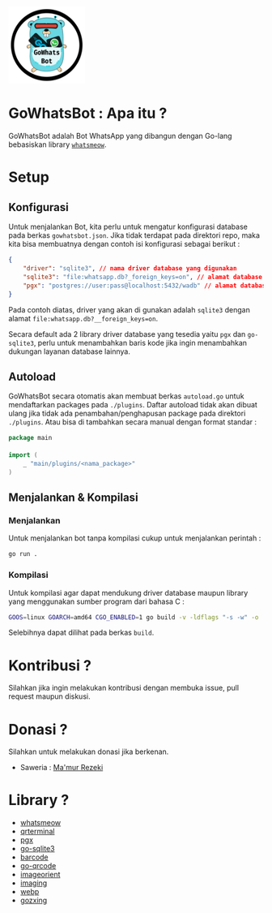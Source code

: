 <img src="gowhatsbot.png" width="30%"/>

# GoWhatsBot : Apa itu ?
GoWhatsBot adalah Bot WhatsApp yang dibangun dengan Go-lang bebasiskan library [` whatsmeow `](https://github.com/tulir/whatsmeow).


# Setup

## Konfigurasi
Untuk menjalankan Bot, kita perlu untuk mengatur konfigurasi database pada berkas ` gowhatsbot.json `. Jika tidak terdapat pada direktori repo, maka kita bisa membuatnya dengan contoh isi konfigurasi sebagai berikut :
``` json
{
    "driver": "sqlite3", // nama driver database yang digunakan
    "sqlite3": "file:whatsapp.db?_foreign_keys=on", // alamat database
    "pgx": "postgres://user:pass@localhost:5432/wadb" // alamat database
}
```
Pada contoh diatas, driver yang akan di gunakan adalah ` sqlite3 ` dengan alamat ` file:whatsapp.db?__foreign_keys=on `.

Secara default ada 2 library driver database yang tesedia yaitu ` pgx ` dan ` go-sqlite3 `, perlu untuk menambahkan baris kode jika ingin menambahkan dukungan layanan database lainnya.

## Autoload
GoWhatsBot secara otomatis akan membuat berkas ` autoload.go ` untuk mendaftarkan packages pada `./plugins`. Daftar autoload tidak akan dibuat ulang jika tidak ada penambahan/penghapusan package pada direktori `./plugins`. Atau bisa di tambahkan secara manual dengan format standar :
```go
package main

import (
    _ "main/plugins/<nama_package>"
)

```

## Menjalankan & Kompilasi

### Menjalankan
Untuk menjalankan bot tanpa kompilasi cukup untuk menjalankan perintah :
```sh
go run .
```

### Kompilasi
Untuk kompilasi agar dapat mendukung driver database maupun library yang menggunakan sumber program dari bahasa C :
```sh
GOOS=linux GOARCH=amd64 CGO_ENABLED=1 go build -v -ldflags "-s -w" -o ./linux-x64

```

Selebihnya dapat dilihat pada berkas ` build `.

# Kontribusi ?
Silahkan jika ingin melakukan kontribusi dengan membuka issue, pull request maupun diskusi.

# Donasi ?
Silahkan untuk melakukan donasi jika berkenan.
- Saweria : [Ma'mur Rezeki](https://saweria.co/mamurrezeki)



# Library ?
- [whatsmeow](https://go.mau.fi/whatsmeow)
- [qrterminal](https://github.com/mdp/qrterminal)
- [pgx](https://github.com/jackc/pgx)
- [go-sqlite3](https://github.com/mattn/go-sqlite3)
- [barcode](https://github.com/boombuler/barcode)
- [go-qrcode](https://github.com/skip2/go-qrcode)
- [imageorient](https://github.com/disintegration/imageorient)
- [imaging](https://github.com/disintegration/imaging)
- [webp](https://github.com/chai2010/webp)
- [gozxing](https://github.com/makiuchi-d/gozxing)

